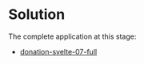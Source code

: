 # Solution

The complete application at this stage:

- [donation-svelte-07-full](https://github.com/wit-hdip-comp-sci-2023/full-stack-1/tree/main/prj/donation/svelte/donation-svelte-08-full)

